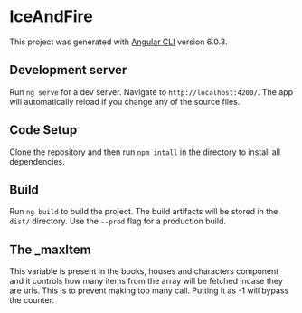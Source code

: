 # IceAndFire

This project was generated with [Angular CLI](https://github.com/angular/angular-cli) version 6.0.3.

## Development server

Run `ng serve` for a dev server. Navigate to `http://localhost:4200/`. The app will automatically reload if you change any of the source files.

## Code Setup

Clone the repository and then run `npm intall` in the directory to install all dependencies.

## Build

Run `ng build` to build the project. The build artifacts will be stored in the `dist/` directory. Use the `--prod` flag for a production build.

## The _maxItem 

This variable is present in the books, houses and characters component and it controls how many items from the array will be fetched incase they are urls. This is to prevent making too many call. Putting it as -1 will bypass the counter.
